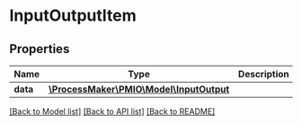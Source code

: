 # InputOutputItem

## Properties
Name | Type | Description | Notes
------------ | ------------- | ------------- | -------------
**data** | [**\ProcessMaker\PMIO\Model\InputOutput**](InputOutput.md) |  | 

[[Back to Model list]](../README.md#documentation-for-models) [[Back to API list]](../README.md#documentation-for-api-endpoints) [[Back to README]](../README.md)


